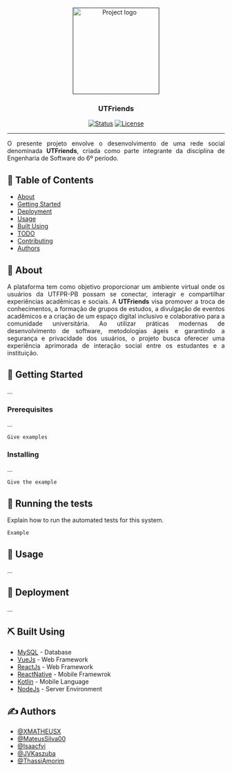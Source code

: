 <p align="center">
  <a href="" rel="noopener">
 <img width=200px height=200px src="https://i.imgur.com/6wj0hh6.jpg" alt="Project logo"></a>
</p>

<h3 align="center">UTFriends</h3>

<div align="center">

[![Status](https://img.shields.io/badge/status-active-success.svg)]()
[![License](https://img.shields.io/badge/license-MIT-blue.svg)](/LICENSE)

</div>

---

<p align="justify"> 
O presente projeto envolve o desenvolvimento de uma rede social denominada <b>UTFriends</b>, criada como parte integrante da disciplina de Engenharia de Software do 6º período.
    <br> 
</p>

## 📝 Table of Contents

- [About](#about)
- [Getting Started](#getting_started)
- [Deployment](#deployment)
- [Usage](#usage)
- [Built Using](#built_using)
- [TODO](../TODO.md)
- [Contributing](../CONTRIBUTING.md)
- [Authors](#authors)

## 🧐 About <a name = "about"></a>
<p align="justify">
 A plataforma tem como objetivo proporcionar um ambiente virtual onde os usuários da UTFPR-PB possam se conectar, interagir e compartilhar experiências acadêmicas e sociais. A <b>UTFriends</b> visa promover a troca de conhecimentos, a formação de grupos de estudos, a divulgação de eventos acadêmicos e a criação de um espaço digital inclusivo e colaborativo para a comunidade universitária. Ao utilizar práticas modernas de desenvolvimento de software, metodologias ágeis e garantindo a segurança e privacidade dos usuários, o projeto busca oferecer uma experiência aprimorada de interação social entre os estudantes e a instituição.
</p>

## 🏁 Getting Started <a name = "getting_started"></a>

...

### Prerequisites

...

```
Give examples
```

### Installing

...

```
Give the example
```


## 🔧 Running the tests <a name = "tests"></a>

Explain how to run the automated tests for this system.


```
Example
```



## 🎈 Usage <a name="usage"></a>

...

## 🚀 Deployment <a name = "deployment"></a>

...
## ⛏️ Built Using <a name = "built_using"></a>

- [MySQL](https://www.mysql.com/) - Database
- [VueJs](https://vuejs.org/) - Web Framework
- [ReactJs](https://react.dev/) - Web Framework
- [ReactNative](https://reactnative.dev/) - Mobile Framewrok
- [Kotlin](https://kotlinlang.org/) - Mobile Language
- [NodeJs](https://nodejs.org/en/) - Server Environment

## ✍️ Authors <a name = "authors"></a>

- [@XMATHEUSX](https://github.com/XMATHEUSX) 
- [@MateusSilva00](https://github.com/MateusSilva00)
- [@Isaacfvi](https://github.com/Isaacfvi)
- [@JVKaszuba](https://github.com/JVKaszuba)
- [@ThassiAmorim](https://github.com/ThassiAmorim)

